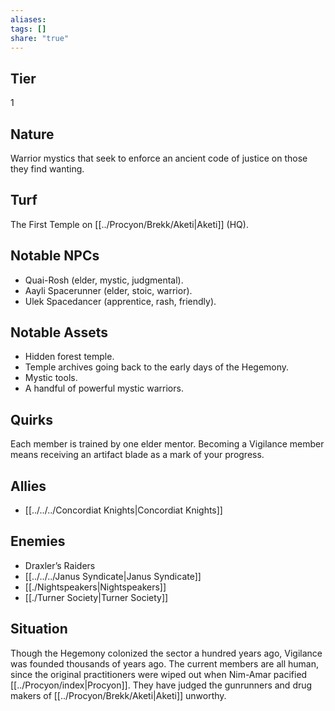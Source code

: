 ```yaml
---
aliases: 
tags: []
share: "true"
---
```

## Tier
1

## Nature
Warrior mystics that seek to enforce an ancient code of justice on those they find wanting.

## Turf
The First Temple on [[../Procyon/Brekk/Aketi|Aketi]] (HQ).

## Notable NPCs
- Quai-Rosh (elder, mystic, judgmental).
- Aayli Spacerunner (elder, stoic, warrior).
- Ulek Spacedancer (apprentice, rash, friendly).

## Notable Assets
- Hidden forest temple.
- Temple archives going back to the early days of the Hegemony.
- Mystic tools.
- A handful of powerful mystic warriors.

## Quirks
Each member is trained by one elder mentor. Becoming a Vigilance member means receiving an artifact blade as a mark of your progress.

## Allies
- [[../../../Concordiat Knights|Concordiat Knights]]

## Enemies
- Draxler’s Raiders
- [[../../../Janus Syndicate|Janus Syndicate]]
- [[./Nightspeakers|Nightspeakers]]
- [[./Turner Society|Turner Society]]

## Situation
Though the Hegemony colonized the sector a hundred years ago, Vigilance was founded thousands of years ago. The current members are all human, since the original practitioners were wiped out when Nim-Amar pacified [[../Procyon/index|Procyon]]. They have judged the gunrunners and drug makers of [[../Procyon/Brekk/Aketi|Aketi]] unworthy.

